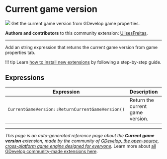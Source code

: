 # Current game version

<img src="https://resources.gdevelop-app.com/assets/Icons/numeric.svg" class="extension-icon"></img>
Get the current game version from GDevelop game properties.

**Authors and contributors** to this community extension: [UlisesFreitas](https://gd.games/UlisesFreitas).

---

Add an string expression that returns the current game version from game properties tab.

!!! tip
    Learn [how to install new extensions](/gdevelop5/extensions/search) by following a step-by-step guide.

## Expressions

| Expression | Description |  |
|-----|-----|-----|
| `CurrentGameVersion::ReturnCurrentGameVersion()` | Return the current game version. ||

---

*This page is an auto-generated reference page about the **Current game version** extension, made by the community of [GDevelop, the open-source, cross-platform game engine designed for everyone](https://gdevelop.io/).* Learn more about [all GDevelop community-made extensions here](/gdevelop5/extensions).